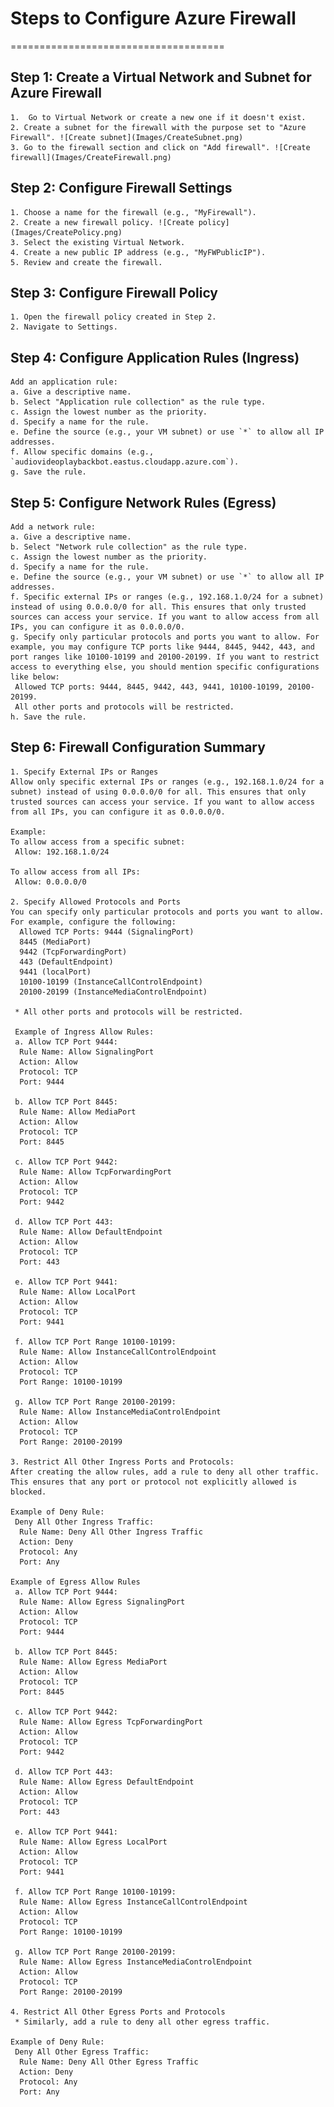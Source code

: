# Steps to Configure Azure Firewall
=====================================

## Step 1: Create a Virtual Network and Subnet for Azure Firewall

    1.  Go to Virtual Network or create a new one if it doesn't exist.
    2. Create a subnet for the firewall with the purpose set to "Azure Firewall". ![Create subnet](Images/CreateSubnet.png)
    3. Go to the firewall section and click on "Add firewall". ![Create firewall](Images/CreateFirewall.png)

## Step 2: Configure Firewall Settings

    1. Choose a name for the firewall (e.g., "MyFirewall").
    2. Create a new firewall policy. ![Create policy](Images/CreatePolicy.png)
    3. Select the existing Virtual Network.
    4. Create a new public IP address (e.g., "MyFWPublicIP").
    5. Review and create the firewall.

## Step 3: Configure Firewall Policy

    1. Open the firewall policy created in Step 2.  
    2. Navigate to Settings.

## Step 4: Configure Application Rules (Ingress)

    Add an application rule:
    a. Give a descriptive name.
    b. Select "Application rule collection" as the rule type.
    c. Assign the lowest number as the priority.
    d. Specify a name for the rule.
    e. Define the source (e.g., your VM subnet) or use `*` to allow all IP addresses.
    f. Allow specific domains (e.g., `audiovideoplaybackbot.eastus.cloudapp.azure.com`).
    g. Save the rule.

## Step 5: Configure Network Rules (Egress)

    Add a network rule:
    a. Give a descriptive name.
    b. Select "Network rule collection" as the rule type.
    c. Assign the lowest number as the priority.
    d. Specify a name for the rule.
    e. Define the source (e.g., your VM subnet) or use `*` to allow all IP addresses.
    f. Specific external IPs or ranges (e.g., 192.168.1.0/24 for a subnet) instead of using 0.0.0.0/0 for all. This ensures that only trusted sources can access your service. If you want to allow access from all IPs, you can configure it as 0.0.0.0/0.
    g. Specify only particular protocols and ports you want to allow. For example, you may configure TCP ports like 9444, 8445, 9442, 443, and port ranges like 10100-10199 and 20100-20199. If you want to restrict access to everything else, you should mention specific configurations like below:
     Allowed TCP ports: 9444, 8445, 9442, 443, 9441, 10100-10199, 20100-20199.
     All other ports and protocols will be restricted.
    h. Save the rule.

## Step 6: Firewall Configuration Summary

    1. Specify External IPs or Ranges
    Allow only specific external IPs or ranges (e.g., 192.168.1.0/24 for a subnet) instead of using 0.0.0.0/0 for all. This ensures that only trusted sources can access your service. If you want to allow access from all IPs, you can configure it as 0.0.0.0/0.

    Example:
    To allow access from a specific subnet:
     Allow: 192.168.1.0/24

    To allow access from all IPs:
     Allow: 0.0.0.0/0

    2. Specify Allowed Protocols and Ports
    You can specify only particular protocols and ports you want to allow. For example, configure the following:
      Allowed TCP Ports: 9444 (SignalingPort)
      8445 (MediaPort)
      9442 (TcpForwardingPort)
      443 (DefaultEndpoint)
      9441 (localPort)
      10100-10199 (InstanceCallControlEndpoint)
      20100-20199 (InstanceMediaControlEndpoint)

     * All other ports and protocols will be restricted.

     Example of Ingress Allow Rules:
     a. Allow TCP Port 9444:
      Rule Name: Allow SignalingPort
      Action: Allow
      Protocol: TCP
      Port: 9444

     b. Allow TCP Port 8445:
      Rule Name: Allow MediaPort
      Action: Allow
      Protocol: TCP
      Port: 8445

     c. Allow TCP Port 9442:
      Rule Name: Allow TcpForwardingPort
      Action: Allow
      Protocol: TCP
      Port: 9442

     d. Allow TCP Port 443:
      Rule Name: Allow DefaultEndpoint
      Action: Allow
      Protocol: TCP
      Port: 443

     e. Allow TCP Port 9441:
      Rule Name: Allow LocalPort
      Action: Allow
      Protocol: TCP
      Port: 9441

     f. Allow TCP Port Range 10100-10199:
      Rule Name: Allow InstanceCallControlEndpoint
      Action: Allow
      Protocol: TCP
      Port Range: 10100-10199

     g. Allow TCP Port Range 20100-20199:
      Rule Name: Allow InstanceMediaControlEndpoint
      Action: Allow
      Protocol: TCP
      Port Range: 20100-20199

    3. Restrict All Other Ingress Ports and Protocols:
    After creating the allow rules, add a rule to deny all other traffic. This ensures that any port or protocol not explicitly allowed is blocked.

    Example of Deny Rule:
     Deny All Other Ingress Traffic:
      Rule Name: Deny All Other Ingress Traffic
      Action: Deny
      Protocol: Any
      Port: Any

    Example of Egress Allow Rules
     a. Allow TCP Port 9444:
      Rule Name: Allow Egress SignalingPort
      Action: Allow
      Protocol: TCP
      Port: 9444

     b. Allow TCP Port 8445:
      Rule Name: Allow Egress MediaPort
      Action: Allow
      Protocol: TCP
      Port: 8445

     c. Allow TCP Port 9442:
      Rule Name: Allow Egress TcpForwardingPort
      Action: Allow
      Protocol: TCP
      Port: 9442

     d. Allow TCP Port 443:
      Rule Name: Allow Egress DefaultEndpoint
      Action: Allow
      Protocol: TCP
      Port: 443

     e. Allow TCP Port 9441:
      Rule Name: Allow Egress LocalPort
      Action: Allow
      Protocol: TCP
      Port: 9441

     f. Allow TCP Port Range 10100-10199:
      Rule Name: Allow Egress InstanceCallControlEndpoint
      Action: Allow
      Protocol: TCP
      Port Range: 10100-10199

     g. Allow TCP Port Range 20100-20199:
      Rule Name: Allow Egress InstanceMediaControlEndpoint
      Action: Allow
      Protocol: TCP
      Port Range: 20100-20199

    4. Restrict All Other Egress Ports and Protocols
     * Similarly, add a rule to deny all other egress traffic.
    
    Example of Deny Rule: 
     Deny All Other Egress Traffic:
      Rule Name: Deny All Other Egress Traffic
      Action: Deny
      Protocol: Any
      Port: Any